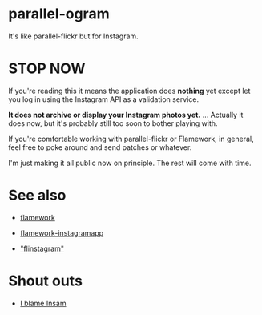 parallel-ogram
=========

It's like parallel-flickr but for Instagram.

STOP NOW
=========

If you're reading this it means the application does **nothing** yet except let
you log in using the Instagram API as a validation service.

**It does not archive or display your Instagram photos yet.** ... Actually it does now, but it's probably still too soon to bother playing with.

If you're comfortable working with parallel-flickr or Flamework, in general,
feel free to poke around and send patches or whatever.

I'm just making it all public now on principle. The rest will come with time.

See also
=========

* [flamework](https://github.com/straup/flamework)

* [flamework-instagramapp](https://github.com/straup/flamework-instagramapp)

* ["flinstagram"](https://gist.github.com/1926097)

Shout outs
=========

* [I blame Insam](https://github.com/tominsam/instabackup)
